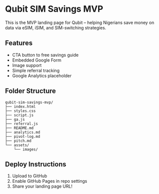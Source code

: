 # Qubit SIM Savings MVP
This is the MVP landing page for Qubit – helping Nigerians save money on data via eSIM, iSIM, and SIM-switching strategies.
## Features
- CTA button to free savings guide
- Embedded Google Form
- Image support
- Simple referral tracking
- Google Analytics placeholder
## Folder Structure
```
qubit-sim-savings-mvp/
├── index.html
├── styles.css
├── script.js
├── ga.js
├── referral.js
├── README.md
├── analytics.md
├── pivot-log.md
├── pitch.md
└── assets/
    └── images/
```
## Deploy Instructions
1. Upload to GitHub
2. Enable GitHub Pages in repo settings
3. Share your landing page URL!
